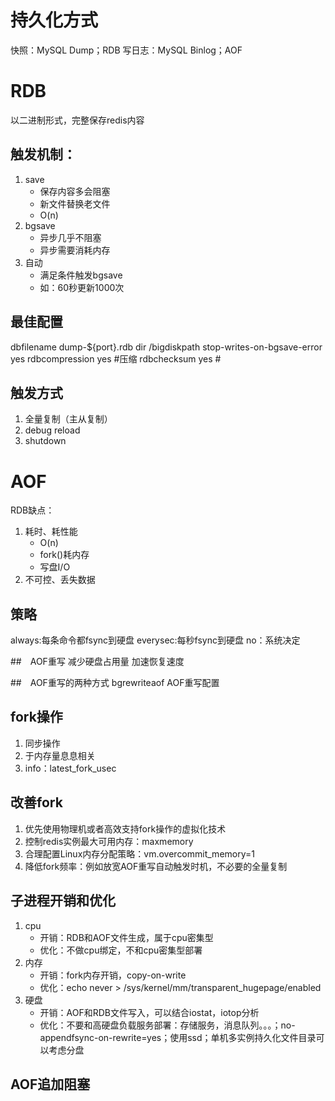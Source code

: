 # 持久化方式
快照：MySQL Dump；RDB
写日志：MySQL Binlog；AOF

# RDB
以二进制形式，完整保存redis内容

## 触发机制：
1. save
	- 保存内容多会阻塞
	- 新文件替换老文件
	- O(n)
2. bgsave
	- 异步几乎不阻塞
	- 异步需要消耗内存
3. 自动
	- 满足条件触发bgsave
	- 如：60秒更新1000次

## 最佳配置
dbfilename dump-${port}.rdb
dir /bigdiskpath
stop-writes-on-bgsave-error yes
rdbcompression yes #压缩
rdbchecksum yes #

## 触发方式
1. 全量复制（主从复制）
2. debug reload
3. shutdown

# AOF
RDB缺点：
1. 耗时、耗性能
	- O(n)
	- fork()耗内存
	- 写盘I/O
2. 不可控、丢失数据

## 策略
always:每条命令都fsync到硬盘
everysec:每秒fsync到硬盘
no：系统决定

##　AOF重写
减少硬盘占用量
加速恢复速度

##　AOF重写的两种方式
bgrewriteaof
AOF重写配置

## fork操作
1. 同步操作
2. 于内存量息息相关
3. info：latest_fork_usec

## 改善fork
1. 优先使用物理机或者高效支持fork操作的虚拟化技术
2. 控制redis实例最大可用内存：maxmemory
3. 合理配置Linux内存分配策略：vm.overcommit_memory=1
4. 降低fork频率：例如放宽AOF重写自动触发时机，不必要的全量复制

## 子进程开销和优化
1. cpu
	- 开销：RDB和AOF文件生成，属于cpu密集型
	- 优化：不做cpu绑定，不和cpu密集型部署
2. 内存
	- 开销：fork内存开销，copy-on-write
	- 优化：echo never > /sys/kernel/mm/transparent_hugepage/enabled
3. 硬盘
	- 开销：AOF和RDB文件写入，可以结合iostat，iotop分析
	- 优化：不要和高硬盘负载服务部署：存储服务，消息队列。。。；no-appendfsync-on-rewrite=yes；使用ssd；单机多实例持久化文件目录可以考虑分盘

## AOF追加阻塞



